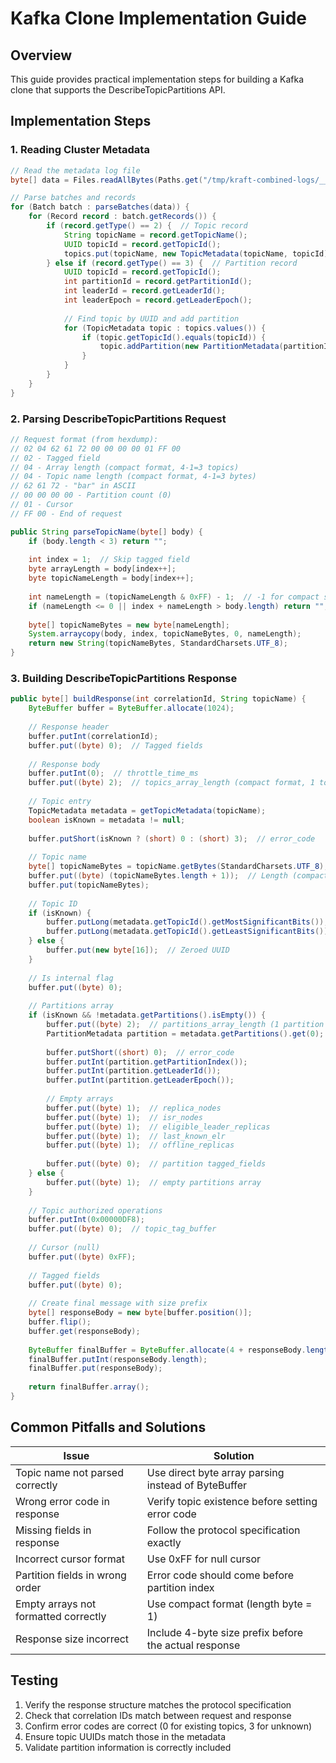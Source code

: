 # Kafka Clone Implementation Guide

## Overview
This guide provides practical implementation steps for building a Kafka clone that supports the DescribeTopicPartitions API.

## Implementation Steps

### 1. Reading Cluster Metadata

```java
// Read the metadata log file
byte[] data = Files.readAllBytes(Paths.get("/tmp/kraft-combined-logs/__cluster_metadata-0/00000000000000000000.log"));

// Parse batches and records
for (Batch batch : parseBatches(data)) {
    for (Record record : batch.getRecords()) {
        if (record.getType() == 2) {  // Topic record
            String topicName = record.getTopicName();
            UUID topicId = record.getTopicId();
            topics.put(topicName, new TopicMetadata(topicName, topicId));
        } else if (record.getType() == 3) {  // Partition record
            UUID topicId = record.getTopicId();
            int partitionId = record.getPartitionId();
            int leaderId = record.getLeaderId();
            int leaderEpoch = record.getLeaderEpoch();
            
            // Find topic by UUID and add partition
            for (TopicMetadata topic : topics.values()) {
                if (topic.getTopicId().equals(topicId)) {
                    topic.addPartition(new PartitionMetadata(partitionId, leaderId, leaderEpoch));
                }
            }
        }
    }
}
```

### 2. Parsing DescribeTopicPartitions Request

```java
// Request format (from hexdump):
// 02 04 62 61 72 00 00 00 00 01 FF 00
// 02 - Tagged field
// 04 - Array length (compact format, 4-1=3 topics)
// 04 - Topic name length (compact format, 4-1=3 bytes)
// 62 61 72 - "bar" in ASCII
// 00 00 00 00 - Partition count (0)
// 01 - Cursor
// FF 00 - End of request

public String parseTopicName(byte[] body) {
    if (body.length < 3) return "";
    
    int index = 1;  // Skip tagged field
    byte arrayLength = body[index++];
    byte topicNameLength = body[index++];
    
    int nameLength = (topicNameLength & 0xFF) - 1;  // -1 for compact string format
    if (nameLength <= 0 || index + nameLength > body.length) return "";
    
    byte[] topicNameBytes = new byte[nameLength];
    System.arraycopy(body, index, topicNameBytes, 0, nameLength);
    return new String(topicNameBytes, StandardCharsets.UTF_8);
}
```

### 3. Building DescribeTopicPartitions Response

```java
public byte[] buildResponse(int correlationId, String topicName) {
    ByteBuffer buffer = ByteBuffer.allocate(1024);
    
    // Response header
    buffer.putInt(correlationId);
    buffer.put((byte) 0);  // Tagged fields
    
    // Response body
    buffer.putInt(0);  // throttle_time_ms
    buffer.put((byte) 2);  // topics_array_length (compact format, 1 topic)
    
    // Topic entry
    TopicMetadata metadata = getTopicMetadata(topicName);
    boolean isKnown = metadata != null;
    
    buffer.putShort(isKnown ? (short) 0 : (short) 3);  // error_code
    
    // Topic name
    byte[] topicNameBytes = topicName.getBytes(StandardCharsets.UTF_8);
    buffer.put((byte) (topicNameBytes.length + 1));  // Length (compact format)
    buffer.put(topicNameBytes);
    
    // Topic ID
    if (isKnown) {
        buffer.putLong(metadata.getTopicId().getMostSignificantBits());
        buffer.putLong(metadata.getTopicId().getLeastSignificantBits());
    } else {
        buffer.put(new byte[16]);  // Zeroed UUID
    }
    
    // Is internal flag
    buffer.put((byte) 0);
    
    // Partitions array
    if (isKnown && !metadata.getPartitions().isEmpty()) {
        buffer.put((byte) 2);  // partitions_array_length (1 partition + 1)
        PartitionMetadata partition = metadata.getPartitions().get(0);
        
        buffer.putShort((short) 0);  // error_code
        buffer.putInt(partition.getPartitionIndex());
        buffer.putInt(partition.getLeaderId());
        buffer.putInt(partition.getLeaderEpoch());
        
        // Empty arrays
        buffer.put((byte) 1);  // replica_nodes
        buffer.put((byte) 1);  // isr_nodes
        buffer.put((byte) 1);  // eligible_leader_replicas
        buffer.put((byte) 1);  // last_known_elr
        buffer.put((byte) 1);  // offline_replicas
        
        buffer.put((byte) 0);  // partition tagged_fields
    } else {
        buffer.put((byte) 1);  // empty partitions array
    }
    
    // Topic authorized operations
    buffer.putInt(0x00000DF8);
    buffer.put((byte) 0);  // topic_tag_buffer
    
    // Cursor (null)
    buffer.put((byte) 0xFF);
    
    // Tagged fields
    buffer.put((byte) 0);
    
    // Create final message with size prefix
    byte[] responseBody = new byte[buffer.position()];
    buffer.flip();
    buffer.get(responseBody);
    
    ByteBuffer finalBuffer = ByteBuffer.allocate(4 + responseBody.length);
    finalBuffer.putInt(responseBody.length);
    finalBuffer.put(responseBody);
    
    return finalBuffer.array();
}
```

## Common Pitfalls and Solutions

| Issue | Solution |
|-------|----------|
| Topic name not parsed correctly | Use direct byte array parsing instead of ByteBuffer |
| Wrong error code in response | Verify topic existence before setting error code |
| Missing fields in response | Follow the protocol specification exactly |
| Incorrect cursor format | Use 0xFF for null cursor |
| Partition fields in wrong order | Error code should come before partition index |
| Empty arrays not formatted correctly | Use compact format (length byte = 1) |
| Response size incorrect | Include 4-byte size prefix before the actual response |

## Testing

1. Verify the response structure matches the protocol specification
2. Check that correlation IDs match between request and response
3. Confirm error codes are correct (0 for existing topics, 3 for unknown)
4. Ensure topic UUIDs match those in the metadata
5. Validate partition information is correctly included
